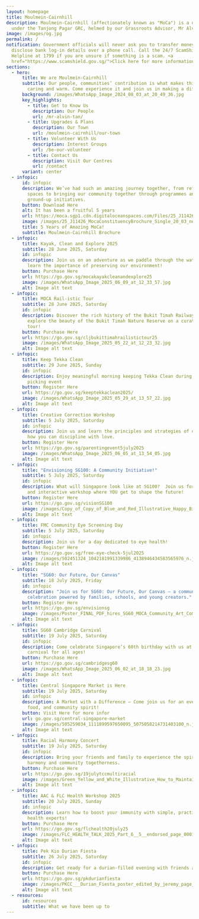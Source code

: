 ```yaml
---
layout: homepage
title: Moulmein-Cairnhill
description: Moulmein-Cairnhill (affectionately known as "MoCa") is a division
  under the Tanjong Pagar GRC, helmed by our Grassroots Advisor, Mr Alvin Tan.
image: /images/og.jpg
permalink: /
notification: Government officials will never ask you to transfer money or
  disclose bank log-in details over a phone call. Call the 24/7 ScamShield
  Helpline at 1799 if you are unsure if something is a scam. <a
  href="https://www.scamshield.gov.sg/">Click here for more information</a>
sections:
  - hero:
      title: We are Moulmein-Cairnhill
      subtitle: Our people, communities’ contribution is what makes this town special,
        caring and warm. Come experience it and join us in making a difference.
      background: /images/WhatsApp_Image_2024_08_03_at_20_49_36.jpg
      key_highlights:
        - title: Get to Know Us
          description: Our People
          url: /mr-alvin-tan/
        - title: Upgrades & Plans
          description: Our Town
          url: /moulmein-cairnhill/our-town
        - title: Volunteer With Us
          description: Interest Groups
          url: /be-our-volunteer
        - title: Contact Us
          description: Visit Our Centres
          url: /contact
      variant: center
  - infopic:
      id: infopic
      description: We’ve had such an amazing journey together, from refreshing our
        spaces to bringing our community together through programmes and
        ground-up initiatives.
      button: Download Here
      alt: It has been a fruitful 5 years
      url: https://moca.sgp1.cdn.digitaloceanspaces.com/Files/25_J11426_MocaConstituencyBrochure_Single_20_03.pdf
      image: /images/25_J11426_MocaConstituencyBrochure_Single_20_03_new.jpg
      title: 5 Years of Amazing MoCa!
      subtitle: Moulmein-Cairnhill Brochure
  - infopic:
      title: Kayak, Clean and Explore 2025
      subtitle: 28 June 2025, Saturday
      id: infopic
      description: Join us on an adventure as we paddle through the waterways and
        learn the importance of preserving our environment!
      button: Purchase Here
      url: https://go.gov.sg/mocakayakcleanandexplore25
      image: /images/WhatsApp_Image_2025_06_09_at_12_33_57.jpg
      alt: Image alt text
  - infopic:
      title: MOCA Rail-istic Tour
      subtitle: 28 June 2025, Saturday
      id: infopic
      description: Discover the rich history of the Bukit Timah Railway Station and
        explore the beauty of the Bukit Timah Nature Reserve on a curated guided
        tour!
      button: Purchase Here
      url: https://go.gov.sg/cljbukittimahrailistictour25
      image: /images/WhatsApp_Image_2025_05_22_at_12_23_32.jpg
      alt: Image alt text
  - infopic:
      title: Keep Tekka Clean
      subtitle: 29 June 2025, Sunday
      id: infopic
      description: Enjoy meaningful morning keeping Tekka Clean during our litter
        picking event
      button: Register Here
      url: https://go.gov.sg/keeptekkaclean2025/
      image: /images/WhatsApp_Image_2025_05_29_at_13_57_22.jpg
      alt: Image alt text
  - infopic:
      title: Creative Correction Workshop
      subtitle: 5 July 2025, Saturday
      id: infopic
      description: Join us and learn the principles and strategies of discipline and
        how you can discipline with love.
      button: Register Here
      url: https://go.gov.sg/parentingevent5july2025
      image: /images/WhatsApp_Image_2025_06_05_at_13_54_05.jpg
      alt: Image alt text
  - infopic:
      title: "Envisioning SG100: A Community Initiative!"
      subtitle: 5 July 2025, Saturday
      id: infopic
      description: What will Singapore look like at SG100?  Join us for an exciting
        and interactive workshop where YOU get to shape the future!
      button: Register Here
      url: https://go.gov.sg/visionSG100
      image: /images/Copy_of_Copy_of_Blue_and_Red_Illustrative_Happy_Birthday_Flyer.png
      alt: Image alt text
  - infopic:
      title: FMC Community Eye Screening Day
      subtitle: 5 July 2025, Saturday
      id: infopic
      description: Join us for a day dedicated to eye health!
      button: Register Here
      url: https://go.gov.sg/free-eye-check-5jul2025
      image: /images/502451324_1042181991339986_4138946434583565976_n.jpg
      alt: Image alt text
  - infopic:
      title: "SG60: Our Future, Our Canvas"
      subtitle: 18 July 2025, Friday
      id: infopic
      description: "Join us for SG60: Our Future, Our Canvas – a community-led
        celebration powered by families, schools, and young creators."
      button: Register Here
      url: https://go.gov.sg/envisionsg
      image: /images/Poster_FINAL_PDF_hires_SG60_MOCA_Community_Art_Competition_page_0001.jpg
      alt: Image alt text
  - infopic:
      title: SG60 Cambridge Carnival
      subtitle: 19 July 2025, Saturday
      id: infopic
      description: Come celebrate Singapore’s 60th birthday with us at a fun-filled
        carnival for all ages!
      button: Purchase Here
      url: https://go.gov.sg/cambridgesg60
      image: /images/WhatsApp_Image_2025_06_02_at_18_18_23.jpg
      alt: Image alt text
  - infopic:
      title: Central Singapore Market is Here
      subtitle: 19 July 2025, Saturday
      id: infopic
      description: A Market with a Difference – Come join us for an evening of fun,
        food, and community spirit!
      button: Visit Here for more infor
      url: go.gov.sg/central-singapore-market
      image: /images/505259034_1111899597650095_5075058214731403100_n.jpg
      alt: Image alt text
  - infopic:
      title: Racial Harmony Concert
      subtitle: 19 July 2025, Saturday
      id: infopic
      description: Bring your friends and family to experience the spirit of racial
        harmony and community togetherness.
      button: Purchase Here
      url: https://go.gov.sg/19julytccmultiracial
      image: /images/Green_Yellow_and_White_Illustrative_How_to_Maintain_Family_Harmony_Poster__2_.png
      alt: Image alt text
  - infopic:
      title: AAC & FLC Health Workshop 2025
      subtitle: 20 July 2025, Sunday
      id: infopic
      description: Learn how to boost your immunity with simple, practical tips from
        health experts!
      button: Purchase Here
      url: https://go.gov.sg/flchealth20july25
      image: /images/FLC_HEALTH_TALK_2025_Part_6__5__endorsed_page_0001.jpg
      alt: Image alt text
  - infopic:
      title: Pek Kio Durian Fiesta
      subtitle: 26 July 2025, Saturday
      id: infopic
      description: Get ready for a durian-filled evening with friends and neighbors!
      button: Purchase Here
      url: https://go.gov.sg/pkdurianfiesta
      image: /images/PKCC___Durian_Fiesta_poster_edited_by_jeremy_page_0001.jpg
      alt: Image alt text
  - resources:
      id: resources
      subtitle: What we have been up to
---
```

